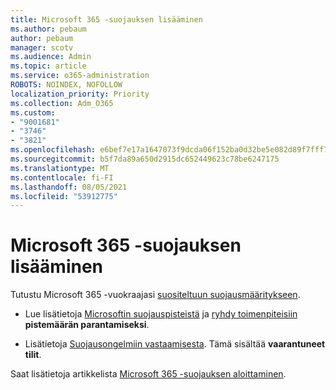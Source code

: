 ```yaml
---
title: Microsoft 365 -suojauksen lisääminen
ms.author: pebaum
author: pebaum
manager: scotv
ms.audience: Admin
ms.topic: article
ms.service: o365-administration
ROBOTS: NOINDEX, NOFOLLOW
localization_priority: Priority
ms.collection: Adm_O365
ms.custom:
- "9001681"
- "3746"
- "3821"
ms.openlocfilehash: e6bef7e17a1647073f9dcda06f152ba0d32be5e082d89f7fff714561babeacff
ms.sourcegitcommit: b5f7da89a650d2915dc652449623c78be6247175
ms.translationtype: MT
ms.contentlocale: fi-FI
ms.lasthandoff: 08/05/2021
ms.locfileid: "53912775"
---
```

# <a name="increase-microsoft-365-security"></a>Microsoft 365 -suojauksen lisääminen

Tutustu Microsoft 365 -vuokraajasi [suositeltuun suojausmääritykseen](https://docs.microsoft.com/microsoft-365/security/office-365-security/tenant-wide-setup-for-increased-security?view=o365-worldwide).

- Lue lisätietoja [Microsoftin suojauspisteistä](https://docs.microsoft.com/microsoft-365/security/mtp/microsoft-secure-score?view=o365-worldwide) ja [ryhdy toimenpiteisiin](https://docs.microsoft.com/microsoft-365/security/mtp/microsoft-secure-score?view=o365-worldwide#take-action-to-improve-your-score) **pistemäärän parantamiseksi**.

- Lisätietoja [Suojausongelmiin vastaamisesta](https://docs.microsoft.com/microsoft-365/security/office-365-security/office365-security-incident-response-overview?view=o365-worldwide). Tämä sisältää **vaarantuneet tilit**.

Saat lisätietoja artikkelista [Microsoft 365 -suojauksen aloittaminen](https://docs.microsoft.com/microsoft-365/security/office-365-security/security-roadmap?view=o365-worldwide). 
